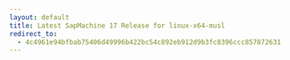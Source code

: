 ```yaml
---
layout: default
title: Latest SapMachine 17 Release for linux-x64-musl
redirect_to:
  - 4c4961e94bfbab75406d49996b422bc54c892eb912d9b3fc8396ccc857872631
---
```

